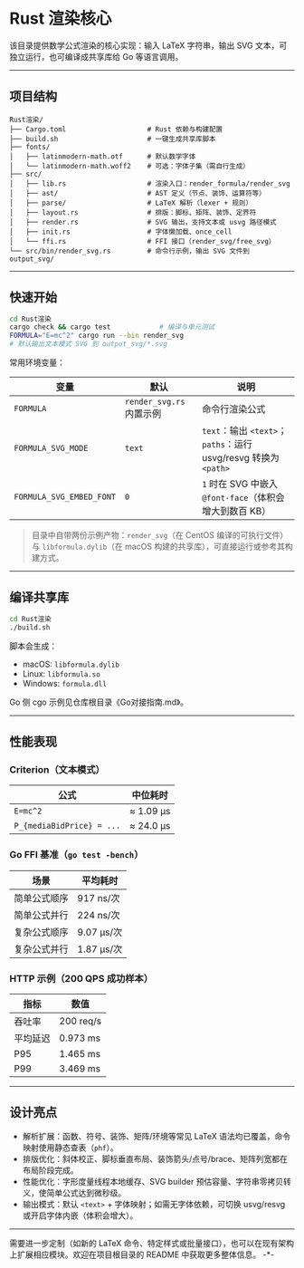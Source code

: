 # Rust 渲染核心

该目录提供数学公式渲染的核心实现：输入 LaTeX 字符串，输出 SVG 文本，可独立运行，也可编译成共享库给 Go 等语言调用。

---

## 项目结构

```
Rust渲染/
├── Cargo.toml                    # Rust 依赖与构建配置
├── build.sh                      # 一键生成共享库脚本
├── fonts/
│   ├── latinmodern-math.otf      # 默认数学字体
│   └── latinmodern-math.woff2    # 可选：字体子集（需自行生成）
├── src/
│   ├── lib.rs                    # 渲染入口：render_formula/render_svg
│   ├── ast/                      # AST 定义（节点、装饰、运算符等）
│   ├── parse/                    # LaTeX 解析（lexer + 规则）
│   ├── layout.rs                 # 排版：脚标、矩阵、装饰、定界符
│   ├── render.rs                 # SVG 输出，支持文本或 usvg 路径模式
│   ├── init.rs                   # 字体懒加载、once_cell
│   └── ffi.rs                    # FFI 接口（render_svg/free_svg）
└── src/bin/render_svg.rs         # 命令行示例，输出 SVG 文件到 output_svg/
```

---

## 快速开始

```bash
cd Rust渲染
cargo check && cargo test            # 编译与单元测试
FORMULA="E=mc^2" cargo run --bin render_svg
# 默认输出文本模式 SVG 到 output_svg/*.svg
```

常用环境变量：

| 变量 | 默认 | 说明 |
| ---- | ---- | ---- |
| `FORMULA` | `render_svg.rs` 内置示例 | 命令行渲染公式 |
| `FORMULA_SVG_MODE` | `text` | `text`：输出 `<text>`；`paths`：运行 usvg/resvg 转换为 `<path>` |
| `FORMULA_SVG_EMBED_FONT` | `0` | `1` 时在 SVG 中嵌入 `@font-face`（体积会增大到数百 KB） |

> 目录中自带两份示例产物：`render_svg`（在 CentOS 编译的可执行文件）与 `libformula.dylib`（在 macOS 构建的共享库），可直接运行或参考其构建方式。

---

## 编译共享库

```bash
cd Rust渲染
./build.sh
```

脚本会生成：

- macOS: `libformula.dylib`
- Linux: `libformula.so`
- Windows: `formula.dll`

Go 侧 cgo 示例见仓库根目录《Go对接指南.md》。

---

## 性能表现

### Criterion（文本模式）

| 公式 | 中位耗时 |
| ---- | -------- |
| `E=mc^2` | ≈ 1.09 µs |
| `P_{mediaBidPrice} = ...` | ≈ 24.0 µs |

### Go FFI 基准（`go test -bench`）

| 场景 | 平均耗时 |
| ---- | -------- |
| 简单公式顺序 | 917 ns/次 |
| 简单公式并行 | 224 ns/次 |
| 复杂公式顺序 | 9.07 µs/次 |
| 复杂公式并行 | 1.87 µs/次 |

### HTTP 示例（200 QPS 成功样本）

| 指标 | 数值 |
| ---- | ---- |
| 吞吐率 | 200 req/s |
| 平均延迟 | 0.973 ms |
| P95 | 1.465 ms |
| P99 | 3.469 ms |

---

## 设计亮点

- 解析扩展：函数、符号、装饰、矩阵/环境等常见 LaTeX 语法均已覆盖，命令映射使用静态查表（`phf`）。
- 排版优化：斜体校正、脚标垂直布局、装饰箭头/点号/brace、矩阵列宽都在布局阶段完成。
- 性能优化：字形度量线程本地缓存、SVG builder 预估容量、字符串零拷贝转义，使简单公式达到微秒级。
- 输出模式：默认 `<text>` + 字体映射；如需无字体依赖，可切换 usvg/resvg 或开启字体内嵌（体积会增大）。

---

需要进一步定制（如新的 LaTeX 命令、特定样式或批量接口），也可以在现有架构上扩展相应模块。欢迎在项目根目录的 README 中获取更多整体信息。 -*-
